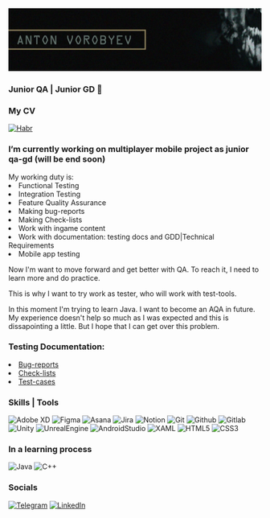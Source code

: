 <img src="https://github.com/shatcung/shatcung/blob/main/Body/Assets/Logo.png" alt="The Logo"/>

### Junior QA | Junior GD 👋

### My CV
[![Habr](https://img.shields.io/badge/-Habr-090909?style=for-the-badge&logo=Habr&logoColor=#65A3BE)](https://career.habr.com/shatcung1)

<h3>I’m currently working on multiplayer mobile project as junior qa-gd (will be end soon)</h3>
My working duty is:
 <li>Functional Testing</li>
 <li>Integration Testing</li>
 <li>Feature Quality Assurance</li>
 <li>Making bug-reports</li>
 <li>Making Check-lists</li>
 <li>Work with ingame content</li>
 <li>Work with documentation: testing docs and GDD|Technical Requirements</li>
 <li>Mobile app testing</li>
 
Now I'm want to move forward and get better with QA.
To reach it, I need to learn more and do practice.
 
This is why I want to try work as tester, who will work with test-tools.

In this moment I'm trying to learn Java. I want to become an AQA in future.
My experience doesn't help so much as I was expected and this is dissapointing a little. But I hope that I can get over this problem.

### Testing Documentation:

<li><a href="https://github.com/shatcung/shatcung/tree/main/Testing_documentation/Bug-reports">Bug-reports</a></li>
<li><a href="https://github.com/shatcung/shatcung/tree/main/Testing_documentation/Check-lists">Check-lists</a></li>
<li><a href="https://github.com/shatcung/shatcung/tree/main/Testing_documentation/Test-cases">Test-cases</a></li>


### Skills | Tools

![Adobe XD](https://img.shields.io/badge/-AdobeXD-090909?style=for-the-badge&logo=AdobeXD&logoColor=#FF61F6)
![Figma](https://img.shields.io/badge/-Figma-090909?style=for-the-badge&logo=Figma&logoColor=#F24E1E)
![Asana](https://img.shields.io/badge/-Asana-090909?style=for-the-badge&logo=Asana&logoColor=#273347)
![Jira](https://img.shields.io/badge/-Jira-090909?style=for-the-badge&logo=Jira&logoColor=#0052CC)
![Notion](https://img.shields.io/badge/-Notion-090909?style=for-the-badge&logo=Notion&logoColor=#000000)
![Git](https://img.shields.io/badge/-Git-090909?style=for-the-badge&logo=Git&logoColor=#F05032)
![Github](https://img.shields.io/badge/-Github-090909?style=for-the-badge&logo=Github&logoColor=#181717)
![Gitlab](https://img.shields.io/badge/-Gitlab-090909?style=for-the-badge&logo=Gitlab&logoColor=#FC6D26)
![Unity](https://img.shields.io/badge/-Unity-090909?style=for-the-badge&logo=Unity&logoColor=#FFFFFF)
![UnrealEngine](https://img.shields.io/badge/-UnrealEngine-090909?style=for-the-badge&logo=UnrealEngine&logoColor=#0E1128)
![AndroidStudio](https://img.shields.io/badge/-AndroidStudio-090909?style=for-the-badge&logo=AndroidStudio&logoColor=#3DDC84)
![XAML](https://img.shields.io/badge/-XAML-090909?style=for-the-badge&logo=XAML&logoColor=#0C54C2)
![HTML5](https://img.shields.io/badge/-HTML5-090909?style=for-the-badge&logo=HTML5&logoColor=#E34F26)
![CSS3](https://img.shields.io/badge/-CSS3-090909?style=for-the-badge&logo=CSS3&logoColor=#1572B6)

### In a learning process

![Java](https://img.shields.io/badge/-Java-090909?style=for-the-badge&logo=Java&logoColor=#1572B6)
![C++](https://img.shields.io/badge/-C++-090909?style=for-the-badge&logo=C++&logoColor=#1572B6)

### Socials

[![Telegram](https://img.shields.io/badge/-Telegram-090909?style=for-the-badge&logo=telegram&logoColor=27A0D9)](https://t.me/shatcung)
[![LinkedIn](https://img.shields.io/badge/-LinkedIn-090909?style=for-the-badge&logo=LinkedIn&logoColor=27A0D9)](https://linkedin.com/in/shatcung)
